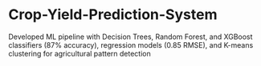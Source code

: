 # Crop-Yield-Prediction-System
Developed ML pipeline with Decision Trees, Random Forest, and XGBoost classifiers (87% accuracy), regression models (0.85 RMSE), and K-means clustering for agricultural pattern detection
